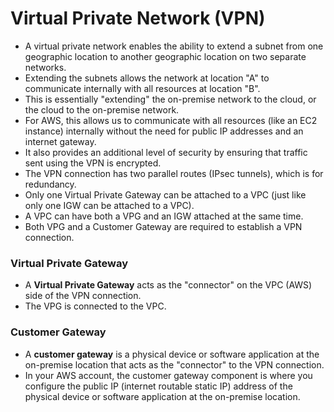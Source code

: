 # Virtual Private Network (VPN)

- A virtual private network enables the ability to extend a subnet from one
  geographic location to another geographic location on two separate networks.
- Extending the subnets allows the network at location "A" to communicate
  internally with all resources at location "B".
- This is essentially "extending" the on-premise network to the cloud, or the
  cloud to the on-premise network.
- For AWS, this allows us to communicate with all resources (like an EC2
  instance) internally without the need for public IP addresses and an internet gateway.
- It also provides an additional level of security by ensuring that traffic sent
  using the VPN is encrypted.
- The VPN connection has two parallel routes (IPsec tunnels), which is for redundancy.
- Only one Virtual Private Gateway can be attached to a VPC (just like only one
  IGW can be attached to a VPC).
- A VPC can have both a VPG and an IGW attached at the same time.
- Both VPG and a Customer Gateway are required to establish a VPN connection.

### Virtual Private Gateway

- A **Virtual Private Gateway** acts as the "connector" on the VPC (AWS) side of the VPN connection.
- The VPG is connected to the VPC.

### Customer Gateway

- A **customer gateway** is a physical device or software application at the
  on-premise location that acts as the "connector" to the VPN connection.
- In your AWS account, the customer gateway component is where you configure the
  public IP (internet routable static IP) address of the physical device or
  software application at the on-premise location.
